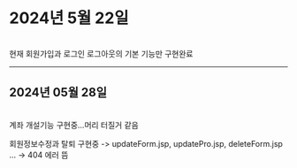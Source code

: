 <h1>2024년 5월 22일</h1><br>
현재 회원가입과 로그인 로그아웃의 기본 기능만 구현완료
<hr>
<h2>2024년 05월 28일</h2><br>
계좌 개설기능 구현중...머리 터질거 같음

회원정보수정과 탈퇴 구현중
-> updateForm.jsp, updatePro.jsp, deleteForm.jsp ...
-> 404 에러 뜸
